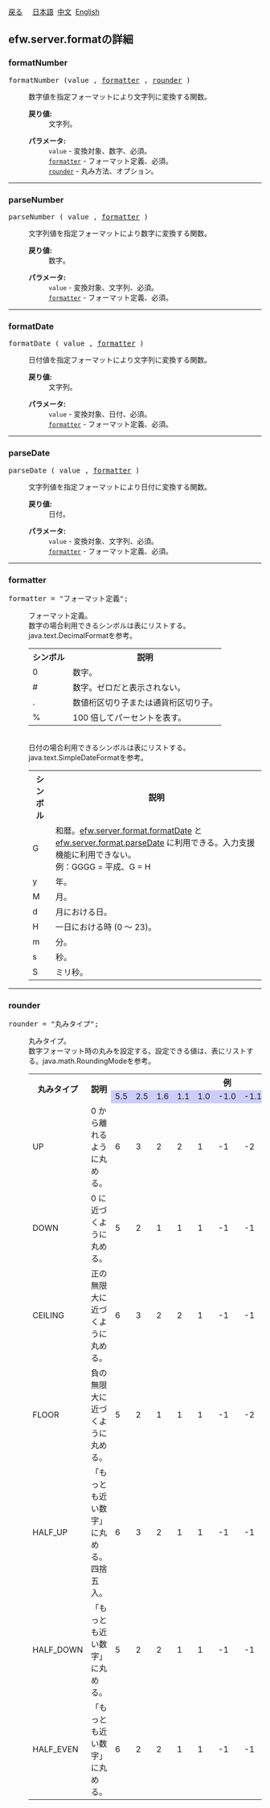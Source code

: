 <a href="../api_list.md">戻る</a>
&nbsp;&nbsp;&nbsp;&nbsp;<a href="../../日本語/api_list/efw.server.format.md">日本語</a>
&nbsp;<a href="../../中文/api_list/efw.server.format.md">中文</a>
&nbsp;<a href="../../English/api_list/efw.server.format.md">English</a>
<H2>efw.server.formatの詳細</H2>

<H3><A NAME="formatNumber">formatNumber</A></H3>
<pre>
formatNumber (value , <A href="#formatter">formatter</A> , <A href="#rounder">rounder</A> )</PRE>
<DL>
<DD>数字値を指定フォーマットにより文字列に変換する関数。
<P>
<DD><DL>
<DT><B>戻り値:</B>
<DD>文字列。
</DL></DD>
<DD><DL>
<DT><B>パラメータ:</B>
<DD><CODE>value</CODE> - 変換対象、数字、必須。
<DD><CODE><A href="#formatter">formatter</A></CODE> - フォーマット定義、必須。
<DD><CODE><A href="#rounder">rounder</A></CODE> - 丸み方法、オプション。
</DL></DD>
</DL></DD>
<HR>

<H3><A NAME="parseNumber">parseNumber</A></H3>
<pre>
parseNumber ( value , <A href="#formatter">formatter</A> )</PRE>
<DL>
<DD>文字列値を指定フォーマットにより数字に変換する関数。
<P>
<DD><DL>
<DT><B>戻り値:</B>
<DD>数字。
</DL></DD>
<DD><DL>
<DT><B>パラメータ:</B>
<DD><CODE>value</CODE> - 変換対象、文字列、必須。
<DD><CODE><A href="#formatter">formatter</A></CODE> - フォーマット定義、必須。
</DL></DD>
</DL></DD>
<HR>


<H3><A NAME="formatDate">formatDate</A></H3>
<pre>
formatDate ( value , <A href="#formatter">formatter</A> )</PRE>
<DL>
<DD>日付値を指定フォーマットにより文字列に変換する関数。
<P>
<DD><DL>
<DT><B>戻り値:</B>
<DD>文字列。
</DL></DD>
<DD><DL>
<DT><B>パラメータ:</B>
<DD><CODE>value</CODE> - 変換対象、日付、必須。
<DD><CODE><A href="#formatter">formatter</A></CODE> - フォーマット定義、必須。
</DL></DD>
</DL></DD>
<HR>

<H3><A NAME="parseDate">parseDate</A></H3>
<pre>
parseDate ( value , <A href="#formatter">formatter</A> )</PRE>
<DL>
<DD>文字列値を指定フォーマットにより日付に変換する関数。
<P>
<DD><DL>
<DT><B>戻り値:</B>
<DD>日付。
</DL></DD>
<DD><DL>
<DT><B>パラメータ:</B>
<DD><CODE>value</CODE> - 変換対象、文字列、必須。
<DD><CODE><A href="#formatter">formatter</A></CODE> - フォーマット定義、必須。
</DL></DD>
</DL></DD>
<HR>

<H3><A NAME="formatter">formatter</A></H3>
<pre>
formatter = "フォーマット定義";
</PRE>
<DL><DD>フォーマット定義。<br>
数字の場合利用できるシンボルは表にリストする。java.text.DecimalFormatを参考。<br>
<table>
<tr>
	<th>シンボル</th>
	<th>説明</th>
</tr>
<tr>
	<td>0</td>
	<td>数字。</td>
</tr>
<tr>
	<td>#</td>
	<td>数字。ゼロだと表示されない。</td>
</tr>
<tr>
	<td>.</td>
	<td>数値桁区切り子または通貨桁区切り子。</td>
</tr>
<tr>
	<td>%</td>
	<td>100 倍してパーセントを表す。</td>
</tr>
</table>
<br>
日付の場合利用できるシンボルは表にリストする。java.text.SimpleDateFormatを参考。<br>
<table>
<tr>
	<th>シンボル</th>
	<th>説明</th>
</tr>
<tr>
	<td>G</td>
	<td>和暦。<a href="#efw.server.format.formatDate">efw.server.format.formatDate</a> と
	<a href="#efw.server.format.parseDate">efw.server.format.parseDate</a> に利用できる。入力支援機能に利用できない。<br>例：GGGG = 平成、G = H</td>
</tr>
<tr>
	<td>y</td>
	<td>年。</td>
</tr>
<tr>
	<td>M</td>
	<td>月。</td>
</tr>
<tr>
	<td>d</td>
	<td>月における日。</td>
</tr>
<tr>
	<td>H</td>
	<td>一日における時 (0 〜 23)。</td>
</tr>
<tr>
	<td>m</td>
	<td>分。</td>
</tr>
<tr>
	<td>s</td>
	<td>秒。</td>
</tr>
<tr>
	<td>S</td>
	<td>ミリ秒。</td>
</tr>
</table>
</DL></DD>
<HR>



<H3><A NAME="rounder">rounder</A></H3>
<pre>
rounder = "丸みタイプ";
</PRE>
<DL><DD>丸みタイプ。<br>
数字フォーマット時の丸みを設定する。設定できる値は、表にリストする。java.math.RoundingModeを参考。
<br>
<table>
<tr>
	<th style="width:100px" rowspan=2>丸みタイプ</th>
	<th style="width:450px" rowspan=2>説明</th>
	<th style="width:500px" colspan=10>例</th>
</tr>
<tr BGCOLOR="#CCCCFF" CLASS="TableHeadingColor">
	<td>5.5</td><td>2.5</td><td>1.6</td><td>1.1</td><td>1.0</td><td>-1.0</td><td>-1.1</td><td>-1.6</td><td>-2.5</td><td>-5.5</td>
</tr>
<tr>
	<td>UP</td>
	<td>
	 0 から離れるように丸める。
	</td>
	<td>6</td><td>3</td><td>2</td><td>2</td><td>1</td><td>-1</td><td>-2</td><td>-2</td><td>-3</td><td>-6</td>
</tr>
<tr>
	<td>DOWN</td>
	<td>0 に近づくように丸める。</td>
	<td>5</td><td>2</td><td>1</td><td>1</td><td>1</td><td>-1</td><td>-1</td><td>-1</td><td>-2</td><td>-5</td>
</tr>
<tr>
	<td>CEILING</td>
	<td>正の無限大に近づくように丸める。</td>
	<td>6</td><td>3</td><td>2</td><td>2</td><td>1</td><td>-1</td><td>-1</td><td>-1</td><td>-2</td><td>-5</td>
</tr>
<tr>
	<td>FLOOR</td>
	<td>負の無限大に近づくように丸める。</td>
	<td>5</td><td>2</td><td>1</td><td>1</td><td>1</td><td>-1</td><td>-2</td><td>-2</td><td>-3</td><td>-6</td>
</tr>
<tr>
	<td>HALF_UP</td>
	<td>「もっとも近い数字」に丸める。四捨五入。</td>
	<td>6</td><td>3</td><td>2</td><td>1</td><td>1</td><td>-1</td><td>-1</td><td>-2</td><td>-3</td><td>-6</td>
</tr>
<tr>
	<td>HALF_DOWN</td>
	<td>「もっとも近い数字」に丸める。</td>
	<td>5</td><td>2</td><td>2</td><td>1</td><td>1</td><td>-1</td><td>-1</td><td>-2</td><td>-2</td><td>-5</td>
</tr>
<tr>
	<td>HALF_EVEN</td>
	<td>「もっとも近い数字」に丸める。</td>
	<td>6</td><td>2</td><td>2</td><td>1</td><td>1</td><td>-1</td><td>-1</td><td>-2</td><td>-2</td><td>-6</td>
</tr>
</table>
</DL></DD>